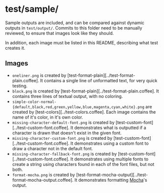 # test/sample/

Sample outputs are included, and can be compared against dynamic outputs in `test/output/`.
Commits to this folder need to be manually reviewed, to ensure that images look like they should.

In addition, each image must be listed in this README, describing what test creates it.

## Images

- `oneliner.png`
  is created by [test-format-plain][../test-format-plain.coffee].
  It contains a single line of unformatted text, for very quick testing.
- `block.png`
  is created by [test-format-plain][../test-format-plain.coffee].
  It contains three lines of textual output, with no coloring.
- `simple-color-normal-{default,black,red,green,yellow,blue,magenta,cyan,white}.png`
  are created by [test-colors][../test-colors.coffee].
  Each image contains the name of it's color, in it's own color.
- `missing-character-default-font.png`
  is created by [test-custom-font][../test-custom-font.coffee].
  It demonstrates what is outputted if a character is drawn that doesn't exist in the given font.
- `missing-character-custom-font.png`
  is created by [test-custom-font][../test-custom-font.coffee].
  It demonstrates using a custom font to draw a character not in the default font.
- `missing-character-fallback-font.png`
  is created by [test-custom-font][../test-custom-font.coffee].
  It demonstrates using multiple fonts to create a string using characters found in each of the font files, but not both.
- `format-mocha.png`
  is created by [test-format-mocha-output][../test-format-mocha-output.coffee].
  It demonstrates formatting [Mocha](https://mochajs.org/)'s output.
